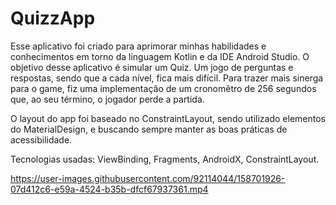 



# QuizzApp
Esse aplicativo foi criado para aprimorar minhas habilidades e conhecimentos em torno da linguagem Kotlin e da IDE Android Studio. O objetivo desse aplicativo é simular um Quiz. Um jogo de perguntas e respostas, sendo que a cada nível, fica mais difícil. Para trazer mais sinerga para o game, fiz uma implementação de um cronomêtro de 256 segundos que, ao seu término, o jogador perde a partida. 

O layout do app foi baseado no ConstraintLayout, sendo utilizado elementos do MaterialDesign, e buscando sempre manter as boas práticas de acessibilidade.

Tecnologias usadas: ViewBinding, Fragments, AndroidX, ConstraintLayout.

https://user-images.githubusercontent.com/92114044/158701926-07d412c6-e59a-4524-b35b-dfcf67937361.mp4



